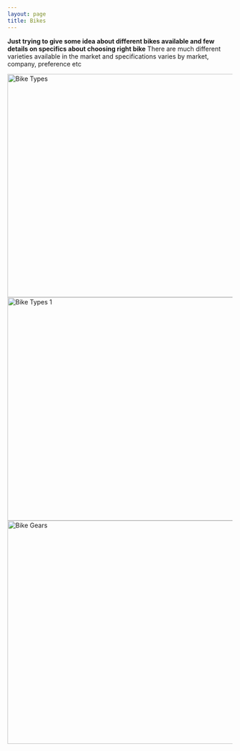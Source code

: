 ```yaml
---
layout: page
title: Bikes
---
```


**Just trying to give some idea about different bikes available and few details on specifics about choosing right bike**
There are much different varieties available in the market and specifications varies by market, company, preference etc

<img alt="Bike Types" src="../assets/img/bikes/Bike_types.png" style="width:600px;height:500px;">
<img alt="Bike Types 1" src="../assets/img/bikes/Bike_types1.png" style="width:600px;height:500px;">
<img alt="Bike Gears" src="../assets/img/bikes/Bike_gears.png" style="width:600px;height:500px;">

